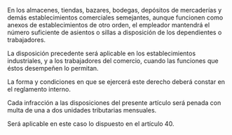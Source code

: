 En los almacenes, tiendas, bazares, bodegas, depósitos de mercaderías y demás establecimientos comerciales semejantes, aunque funcionen como anexos de establecimientos de otro orden, el empleador mantendrá el número suficiente de asientos o sillas a disposición de los dependientes o trabajadores.

La disposición precedente será aplicable en los establecimientos industriales, y a los trabajadores del comercio, cuando las funciones que éstos desempeñen lo permitan.

La forma y condiciones en que se ejercerá este derecho deberá constar en el reglamento interno.

Cada infracción a las disposiciones del presente artículo será penada con multa de una a dos unidades tributarias mensuales.

Será aplicable en este caso lo dispuesto en el artículo 40.